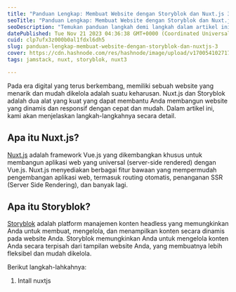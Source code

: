 ```yaml
---
title: "Panduan Lengkap: Membuat Website dengan Storyblok dan Nuxt.js 3"
seoTitle: "Panduan Lengkap: Membuat Website dengan Storyblok dan Nuxt.js 3"
seoDescription: "Temukan panduan langkah demi langkah dalam artikel ini untuk membangun website yang responsif dan modern menggunakan Storyblok dan Nuxt3."
datePublished: Tue Nov 21 2023 04:36:38 GMT+0000 (Coordinated Universal Time)
cuid: clp7ufx3z000b0al1fdxl6dh5
slug: panduan-lengkap-membuat-website-dengan-storyblok-dan-nuxtjs-3
cover: https://cdn.hashnode.com/res/hashnode/image/upload/v1700541027172/58674750-f078-4ec4-8eae-9a46480a10b3.png
tags: jamstack, nuxt, storyblok, nuxt3

---
```


Pada era digital yang terus berkembang, memiliki sebuah website yang menarik dan mudah dikelola adalah suatu keharusan. Nuxt.js dan Storyblok adalah dua alat yang kuat yang dapat membantu Anda membangun website yang dinamis dan responsif dengan cepat dan mudah. Dalam artikel ini, kami akan menjelaskan langkah-langkahnya secara detail.

## **Apa itu Nuxt.js?**

[Nuxt.js](https://nuxtjs.org/) adalah framework Vue.js yang dikembangkan khusus untuk membangun aplikasi web yang universal (server-side rendered) dengan Vue.js. Nuxt.js menyediakan berbagai fitur bawaan yang mempermudah pengembangan aplikasi web, termasuk routing otomatis, penanganan SSR (Server Side Rendering), dan banyak lagi.

## **Apa itu Storyblok?**

[Storyblok](https://www.storyblok.com/) adalah platform manajemen konten headless yang memungkinkan Anda untuk membuat, mengelola, dan menampilkan konten secara dinamis pada website Anda. Storyblok memungkinkan Anda untuk mengelola konten Anda secara terpisah dari tampilan website Anda, yang membuatnya lebih fleksibel dan mudah dikelola.

Berikut langkah-lahkahnya:

1. Intall nuxtjs